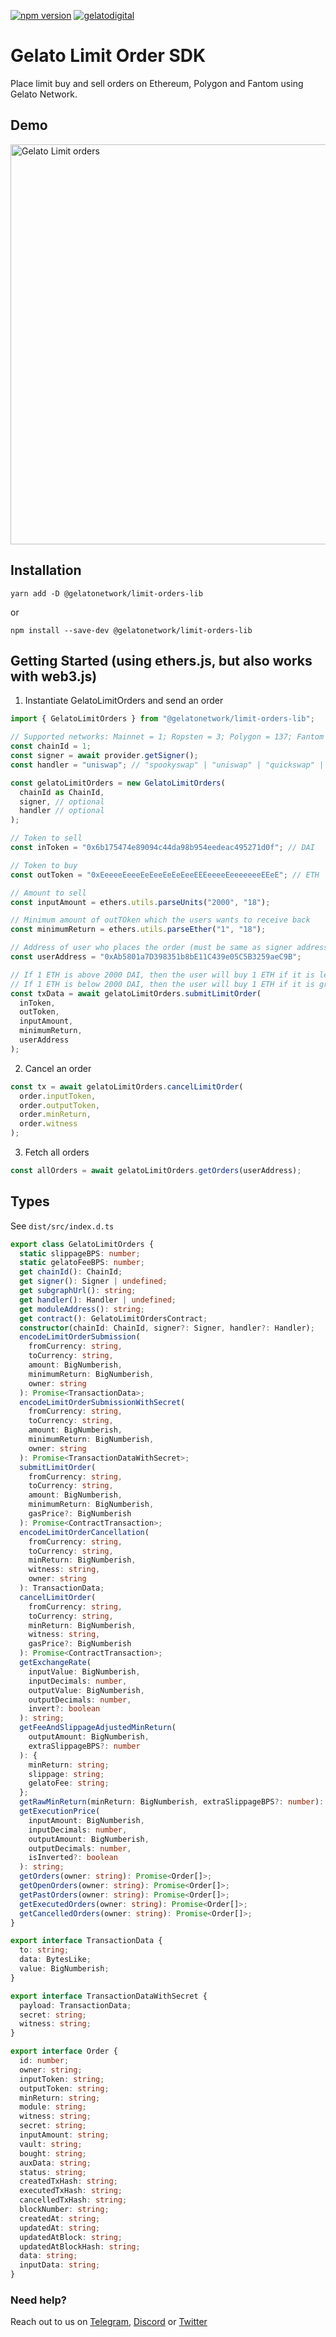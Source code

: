 [![npm version](https://badge.fury.io/js/%40gelatonetwork%2Flimit-orders-lib.svg)](https://badge.fury.io/js/%40gelatonetwork%2Flimit-orders-lib)
[![gelatodigital](https://circleci.com/gh/gelatodigital/limit-orders-lib.svg?style=shield)](https://app.circleci.com/pipelines/github/gelatodigital/limit-orders-lib)

# Gelato Limit Order SDK

Place limit buy and sell orders on Ethereum, Polygon and Fantom using Gelato Network.

## Demo

<a href="https://www.sorbet.finance/order" target="_blank">
     <img src="https://i.imgur.com/xE5RKRH.png"
          alt="Gelato Limit orders"
          style="width: 640px;"
     />
</a>

## Installation

`yarn add -D @gelatonetwork/limit-orders-lib`

or

`npm install --save-dev @gelatonetwork/limit-orders-lib`

## Getting Started (using ethers.js, but also works with web3.js)

1. Instantiate GelatoLimitOrders and send an order

```typescript
import { GelatoLimitOrders } from "@gelatonetwork/limit-orders-lib";

// Supported networks: Mainnet = 1; Ropsten = 3; Polygon = 137; Fantom = 250
const chainId = 1;
const signer = await provider.getSigner();
const handler = "uniswap"; // "spookyswap" | "uniswap" | "quickswap" | "spiritswap";

const gelatoLimitOrders = new GelatoLimitOrders(
  chainId as ChainId,
  signer, // optional
  handler // optional
);

// Token to sell
const inToken = "0x6b175474e89094c44da98b954eedeac495271d0f"; // DAI

// Token to buy
const outToken = "0xEeeeeEeeeEeEeeEeEeEeeEEEeeeeEeeeeeeeEEeE"; // ETH

// Amount to sell
const inputAmount = ethers.utils.parseUnits("2000", "18");

// Minimum amount of outTOken which the users wants to receive back
const minimumReturn = ethers.utils.parseEther("1", "18");

// Address of user who places the order (must be same as signer address)
const userAddress = "0xAb5801a7D398351b8bE11C439e05C5B3259aeC9B";

// If 1 ETH is above 2000 DAI, then the user will buy 1 ETH if it is less than 2000 DAI
// If 1 ETH is below 2000 DAI, then the user will buy 1 ETH if it is greater than 2000 DAI
const txData = await gelatoLimitOrders.submitLimitOrder(
  inToken,
  outToken,
  inputAmount,
  minimumReturn,
  userAddress
);
```

2. Cancel an order

```typescript
const tx = await gelatoLimitOrders.cancelLimitOrder(
  order.inputToken,
  order.outputToken,
  order.minReturn,
  order.witness
);
```

3. Fetch all orders

```javascript
const allOrders = await gelatoLimitOrders.getOrders(userAddress);
```

## Types

See `dist/src/index.d.ts`

```typescript
export class GelatoLimitOrders {
  static slippageBPS: number;
  static gelatoFeeBPS: number;
  get chainId(): ChainId;
  get signer(): Signer | undefined;
  get subgraphUrl(): string;
  get handler(): Handler | undefined;
  get moduleAddress(): string;
  get contract(): GelatoLimitOrdersContract;
  constructor(chainId: ChainId, signer?: Signer, handler?: Handler);
  encodeLimitOrderSubmission(
    fromCurrency: string,
    toCurrency: string,
    amount: BigNumberish,
    minimumReturn: BigNumberish,
    owner: string
  ): Promise<TransactionData>;
  encodeLimitOrderSubmissionWithSecret(
    fromCurrency: string,
    toCurrency: string,
    amount: BigNumberish,
    minimumReturn: BigNumberish,
    owner: string
  ): Promise<TransactionDataWithSecret>;
  submitLimitOrder(
    fromCurrency: string,
    toCurrency: string,
    amount: BigNumberish,
    minimumReturn: BigNumberish,
    gasPrice?: BigNumberish
  ): Promise<ContractTransaction>;
  encodeLimitOrderCancellation(
    fromCurrency: string,
    toCurrency: string,
    minReturn: BigNumberish,
    witness: string,
    owner: string
  ): TransactionData;
  cancelLimitOrder(
    fromCurrency: string,
    toCurrency: string,
    minReturn: BigNumberish,
    witness: string,
    gasPrice?: BigNumberish
  ): Promise<ContractTransaction>;
  getExchangeRate(
    inputValue: BigNumberish,
    inputDecimals: number,
    outputValue: BigNumberish,
    outputDecimals: number,
    invert?: boolean
  ): string;
  getFeeAndSlippageAdjustedMinReturn(
    outputAmount: BigNumberish,
    extraSlippageBPS?: number
  ): {
    minReturn: string;
    slippage: string;
    gelatoFee: string;
  };
  getRawMinReturn(minReturn: BigNumberish, extraSlippageBPS?: number): string;
  getExecutionPrice(
    inputAmount: BigNumberish,
    inputDecimals: number,
    outputAmount: BigNumberish,
    outputDecimals: number,
    isInverted?: boolean
  ): string;
  getOrders(owner: string): Promise<Order[]>;
  getOpenOrders(owner: string): Promise<Order[]>;
  getPastOrders(owner: string): Promise<Order[]>;
  getExecutedOrders(owner: string): Promise<Order[]>;
  getCancelledOrders(owner: string): Promise<Order[]>;
}

export interface TransactionData {
  to: string;
  data: BytesLike;
  value: BigNumberish;
}

export interface TransactionDataWithSecret {
  payload: TransactionData;
  secret: string;
  witness: string;
}

export interface Order {
  id: number;
  owner: string;
  inputToken: string;
  outputToken: string;
  minReturn: string;
  module: string;
  witness: string;
  secret: string;
  inputAmount: string;
  vault: string;
  bought: string;
  auxData: string;
  status: string;
  createdTxHash: string;
  executedTxHash: string;
  cancelledTxHash: string;
  blockNumber: string;
  createdAt: string;
  updatedAt: string;
  updatedAtBlock: string;
  updatedAtBlockHash: string;
  data: string;
  inputData: string;
}
```

### Need help?

Reach out to us on [Telegram](https://t.me/therealgelatonetwork), [Discord](https://discord.gg/ApbA39BKyJ) or [Twitter](https://twitter.com/gelatonetwork)
